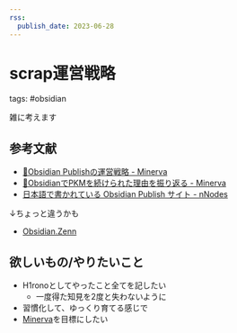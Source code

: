 ```yaml
---
rss:
  publish_date: 2023-06-28
---
```


# scrap運営戦略

tags: #obsidian

雑に考えます

## 参考文献

- [📘Obsidian Publishの運営戦略 - Minerva](https://minerva.mamansoft.net/%F0%9F%93%98Articles/%F0%9F%93%98Obsidian+Publish%E3%81%AE%E9%81%8B%E5%96%B6%E6%88%A6%E7%95%A5)
- [📘ObsidianでPKMを続けられた理由を振り返る - Minerva](https://minerva.mamansoft.net/%F0%9F%93%98Articles/%F0%9F%93%98Obsidian%E3%81%A7PKM%E3%82%92%E7%B6%9A%E3%81%91%E3%82%89%E3%82%8C%E3%81%9F%E7%90%86%E7%94%B1%E3%82%92%E6%8C%AF%E3%82%8A%E8%BF%94%E3%82%8B)
- [日本語で書かれている Obsidian Publish サイト - nNodes](https://notes.naney.org/Notes/%E6%97%A5%E6%9C%AC%E8%AA%9E%E3%81%A7%E6%9B%B8%E3%81%8B%E3%82%8C%E3%81%A6%E3%81%84%E3%82%8B+Obsidian+Publish+%E3%82%B5%E3%82%A4%E3%83%88)

↓ちょっと違うかも

- [Obsidian.Zenn](https://zenn.dev/estra/books/obsidian-dot-zenn)

## 欲しいもの/やりたいこと

- H1ronoとしてやったこと全てを記したい
    - 一度得た知見を2度と失わないように
- 習慣化して、ゆっくり育てる感じで
- [Minerva](https://minerva.mamansoft.net/Home)を目標にしたい
